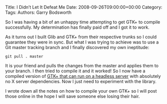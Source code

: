 Title: I Didn&#8217;t Let It Defeat Me
Date: 2008-09-26T09:00:00+00:00
Category: 
Tags: 
Authors: Garry Bodsworth

So I was having a bit of an unhappy time attempting to get GTK+ to compile successfully. My determination has finally paid off and I got it to work.

As it turns out I built Glib and GTK+ from their respective trunks so I could guarantee they were in sync. But what I was trying to achieve was to use a Git master tracking branch and I finally discovered my own ineptitude:

`git pull . master`

It is your friend and pulls the changes from the master and applies them to your branch. I then tried to compile it and it worked! So I now have a compiled version of [GTK+ that can run on a headless server][1] with absolutely no X server dependencies. Now I just need to experiment with the library.

I wrote down all the notes on how to compile your own GTK+ so I will post those online in the hope I will save someone else losing their hair.

 [1]: http://nanosleep.org/wiki/GTK%2B_Indirect_Renderer